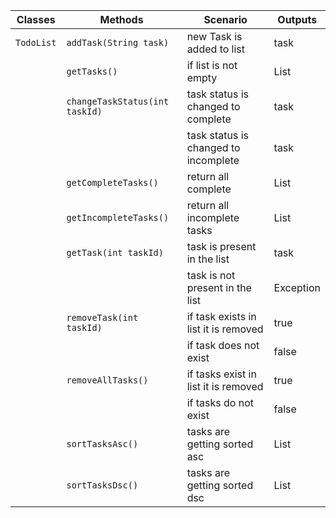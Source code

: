 | Classes    | Methods                        | Scenario                             | Outputs    |
|------------|--------------------------------|--------------------------------------|------------|
| `TodoList` | `addTask(String task)`         | new Task is added to list            | task       |
|            | `getTasks()`                   | if list is not empty                 | List<Task> |
|            | `changeTaskStatus(int taskId)` | task status is changed to complete   | task       |
|            |                                | task status is changed to incomplete | task       |
|            | `getCompleteTasks()`           | return all complete                  | List<Task> |
|            | `getIncompleteTasks()`         | return all incomplete tasks          | List<Task> |
|            | `getTask(int taskId)`          | task is present in the list          | task       |
|            |                                | task is not present in the list      | Exception  |
|            | `removeTask(int taskId)`       | if task exists in list it is removed | true       |
|            |                                | if task does not exist               | false      |
|            | `removeAllTasks()`             | if tasks exist in list it is removed | true       |
|            |                                | if tasks do not exist                | false      |
|            | `sortTasksAsc()`               | tasks are getting sorted  asc        | List<Task> |
|            | `sortTasksDsc()`               | tasks are getting sorted   dsc       | List<Task> |